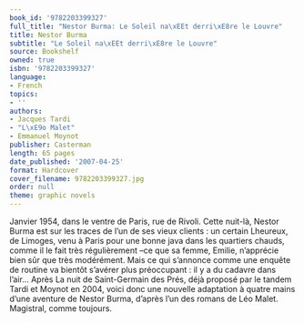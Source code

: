 ```yaml
---
book_id: '9782203399327'
full_title: "Nestor Burma: Le Soleil na\xEEt derri\xE8re le Louvre"
title: Nestor Burma
subtitle: "Le Soleil na\xEEt derri\xE8re le Louvre"
source: Bookshelf
owned: true
isbn: '9782203399327'
language:
- French
topics:
- ''
authors:
- Jacques Tardi
- "L\xE9o Malet"
- Emmanuel Moynot
publisher: Casterman
length: 65 pages
date_published: '2007-04-25'
format: Hardcover
cover_filename: 9782203399327.jpg
order: null
theme: graphic novels
---
```

Janvier 1954, dans le ventre de Paris, rue de Rivoli. Cette nuit-là, Nestor Burma est sur les traces de l’un de ses vieux clients : un certain Lheureux, de Limoges, venu à Paris pour une bonne java dans les quartiers chauds, comme il le fait très régulièrement –ce que sa femme, Emilie, n’apprécie bien sûr que très modérément. Mais ce qui s’annonce comme une enquête de routine va bientôt s’avérer plus préoccupant : il y a du cadavre dans l’air…
Après La nuit de Saint-Germain des Prés, déjà proposé par le tandem Tardi et Moynot en 2004, voici donc une nouvelle adaptation à quatre mains d’une aventure de Nestor Burma, d’après l’un des romans de Léo Malet. Magistral, comme toujours.
